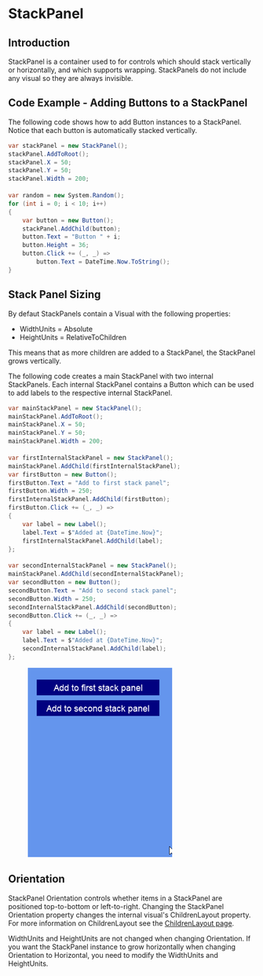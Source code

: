 # StackPanel

## Introduction

StackPanel is a container used to for controls which should stack vertically or horizontally, and which supports wrapping. StackPanels do not include any visual so they are always invisible.

## Code Example - Adding Buttons to a StackPanel

The following code shows how to add Button instances to a StackPanel. Notice that each button is automatically stacked vertically.

```csharp
var stackPanel = new StackPanel();
stackPanel.AddToRoot();
stackPanel.X = 50;
stackPanel.Y = 50;
stackPanel.Width = 200;

var random = new System.Random();
for (int i = 0; i < 10; i++)
{
    var button = new Button();
    stackPanel.AddChild(button);
    button.Text = "Button " + i;
    button.Height = 36;
    button.Click += (_, _) => 
        button.Text = DateTime.Now.ToString();
}
```

## Stack Panel Sizing

By defaut StackPanels contain a Visual with the following properties:

* WidthUnits = Absolute
* HeightUnits = RelativeToChildren

This means that as more children are added to a StackPanel, the StackPanel grows vertically.

The following code creates a main StackPanel with two internal StackPanels. Each internal StackPanel contains a Button which can be used to add labels to the respective internal StackPanel.

```csharp
var mainStackPanel = new StackPanel();
mainStackPanel.AddToRoot();
mainStackPanel.X = 50;
mainStackPanel.Y = 50;
mainStackPanel.Width = 200;

var firstInternalStackPanel = new StackPanel();
mainStackPanel.AddChild(firstInternalStackPanel);
var firstButton = new Button();
firstButton.Text = "Add to first stack panel";
firstButton.Width = 250;
firstInternalStackPanel.AddChild(firstButton);
firstButton.Click += (_, _) =>
{
    var label = new Label();
    label.Text = $"Added at {DateTime.Now}";
    firstInternalStackPanel.AddChild(label);
};

var secondInternalStackPanel = new StackPanel();
mainStackPanel.AddChild(secondInternalStackPanel);
var secondButton = new Button();
secondButton.Text = "Add to second stack panel";
secondButton.Width = 250;
secondInternalStackPanel.AddChild(secondButton);
secondButton.Click += (_, _) =>
{
    var label = new Label();
    label.Text = $"Added at {DateTime.Now}";
    secondInternalStackPanel.AddChild(label);
};
```

<figure><img src="../../../../.gitbook/assets/09_19 38 58.gif" alt=""><figcaption></figcaption></figure>

## Orientation

StackPanel Orientation controls whether items in a StackPanel are positioned top-to-bottom or left-to-right. Changing the StackPanel Orientation property changes the internal visual's ChildrenLayout property. For more information on ChildrenLayout see the [ChildrenLayout page](../../../../gum-tool/gum-elements/container/children-layout.md).

WidthUnits and HeightUnits are not changed when changing Orientation. If you want the StackPanel instance to grow horizontally when changing Orientation to Horizontal, you need to modify the WidthUnits and HeightUnits.

